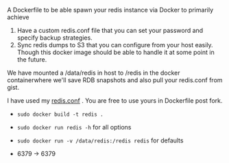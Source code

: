 A Dockerfile to be able spawn your redis instance via Docker
to primarily achieve

1. Have a custom redis.conf file that you can set your password and specify backup strategies.
2. Sync redis dumps to S3 that you can configure from your host easily. Though this docker image should be able to handle it at some point in the future.

We have mounted a /data/redis in host to /redis in the docker containerwhere we'll save RDB snapshots and also pull your redis.conf from gist.

I have used my [redis.conf](https://gist.github.com/cggaurav/6911298/raw/327b159a98212fb8aa81f09e9eb7e7f3867642a5/redis.conf) . You are free
to use yours in Dockerfile post fork.

* `sudo docker build -t redis .`
* `sudo docker run redis -h` for all options
* `sudo docker run -v /data/redis:/redis redis` for defaults

* 6379 -> 6379